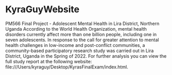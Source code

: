 # KyraGuyWebsite
PM566 Final Project - Adolescent Mental Health in Lira District, Northern Uganda
According to the World Health Organization, mental health disorders currently affect more than one billion people, including one in seven adolescents. In response to the call for greater attention to mental health challenges in low-income and post-conflict communities, a community-based participatory research study was carried out in Lira District, Uganda in the Spring of 2022. 
For further analysis you can view the full study report at the following website: file:///Users/kyraguy/Desktop/KyrasFinalExam/index.html.
